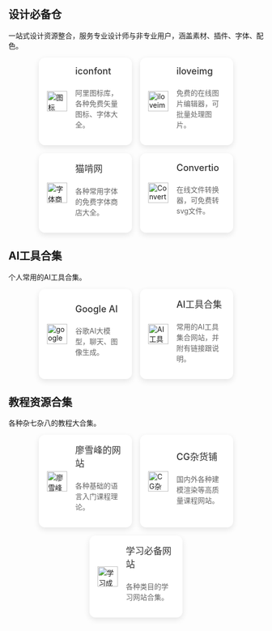 <style>
.card-container {
  display: flex;
  flex-wrap: wrap;
  justify-content: center;
  gap: 16px;
}

.card {
  background-color: #fff;
  padding: 16px;
  border-radius: 12px;
  box-shadow: 0 4px 12px rgba(0, 0, 0, 0.1);
  flex: 0 0 calc(33.333% - 16px); /* 每行三个卡片 */
  display: flex;
  align-items: center;
  justify-content: space-between;
  text-decoration: none;
  color: inherit;
}

.card-icon {
  margin-right: 16px;
  display: flex;
  align-items: center;
  flex-shrink: 0;
}

.card-icon img {
  width: 40px;
  height: 40px;
}

.card-content {
  flex: 1;
  display: flex;
  flex-direction: column;
}

.card-content span {
  font-size: 18px;
  font-weight: 500;
  margin-bottom: 8px;
  color: #333 !important;
}

.card-content p {
  font-size: 14px;
  color: #666;
  line-height: 1.5 !important;
}
</style>

<h2>设计必备仓</h2>
<p>一站式设计资源整合，服务专业设计师与非专业用户，涵盖素材、插件、字体、配色。</p>
<div class="card-container">
  <!-- iconfont -->
  <a href="https://www.iconfont.cn/" class="card">
    <div class="card-icon"><img src="/icons/图标.svg" alt="图标" /></div>
    <div class="card-content">
      <span>iconfont</span>
      <p>阿里图标库，各种免费矢量图标、字体大全。</p>
    </div>
  </a>

  <!-- 图像编辑 -->
  <a href="https://www.iloveimg.com/zh-cn" class="card">
    <div class="card-icon"><img src="/icons/iloveimg.svg" alt="iloveimg" /></div>
    <div class="card-content">
      <span>iloveimg</span>
      <p>免费的在线图片编辑器，可批量处理图片。</p>
    </div>
  </a>

  <!-- 猫啃网 -->
  <a href="https://www.maoken.com/" class="card">
    <div class="card-icon"><img src="/icons/字体商店.svg" alt="字体商店" /></div>
    <div class="card-content">
      <span>猫啃网</span>
      <p>各种常用字体的免费字体商店大全。</p>
    </div>
  </a>

  <!-- 在线格式转换 -->
  <a href="https://convertio.co/zh/" class="card">
    <div class="card-icon"><img src="/icons/Convertio.svg" alt="Convertio" /></div>
    <div class="card-content">
      <span>Convertio</span>
      <p>在线文件转换器，可免费转svg文件。</p>
    </div>
  </a>
</div>

<h2>AI工具合集</h2>
<p>个人常用的AI工具合集。</p>
<div class="card-container">
  <!-- Google AI Studio -->
  <a href="https://aistudio.google.com/prompts/new_chat" class="card">
    <div class="card-icon"><img src="/icons/googleai.svg" alt="googleai" /></div>
    <div class="card-content">
      <span>Google AI</span>
      <p>谷歌AI大模型，聊天、图像生成。</p>
    </div>
  </a>

  <!-- AI工具合集 -->
  <a href="https://ai-bot.cn/" class="card">
    <div class="card-icon"><img src="/icons/AI工具合集.svg" alt="AI工具合集" /></div>
    <div class="card-content">
      <span>AI工具合集</span>
      <p>常用的AI工具集合网站，并附有链接跟说明。</p>
    </div>
  </a>
</div>

<h2>教程资源合集</h2>
<p>各种杂七杂八的教程大合集。</p>
<div class="card-container">
  <!-- 廖雪峰的网站 -->
  <a href="https://liaoxuefeng.com/" class="card">
    <div class="card-icon"><img src="/icons/廖雪峰.svg" alt="廖雪峰" /></div>
    <div class="card-content">
      <span>廖雪峰的网站</span>
      <p>各种基础的语言入门课程理论。</p>
    </div>
  </a>

  <!-- CG杂货铺 -->
  <a href="https://www.shaoyecg.com/?aff=1211" class="card">
    <div class="card-icon"><img src="/icons/CG杂货铺.svg" alt="CG杂货铺" /></div>
    <div class="card-content">
      <span>CG杂货铺</span>
      <p>国内外各种建模渲染等高质量课程网站。</p>
    </div>
  </a>

  <!-- 学习必备网站 -->
  <a href="https://flowus.cn/4fa0ed23-9e87-4d99-8b22-3d102ee2ba2c" class="card">
    <div class="card-icon"><img src="/icons/学习成就.svg" alt="学习成就" /></div>
    <div class="card-content">
      <span>学习必备网站</span>
      <p>各种类目的学习网站合集。</p>
    </div>
  </a>
</div>
